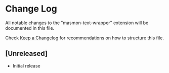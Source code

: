 # Change Log

All notable changes to the "masmon-text-wrapper" extension will be documented in this file.

Check [Keep a Changelog](http://keepachangelog.com/) for recommendations on how to structure this file.

## [Unreleased]

- Initial release